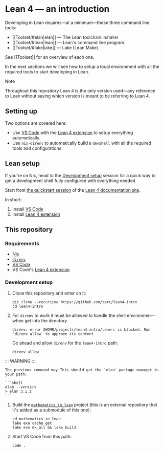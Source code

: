 # Lean 4 &mdash; an introduction

Developing in Lean requires&mdash;at a minimum&mdash;these three command line tools:

- [[Toolset/#elan|elan]] &mdash; The Lean toolchain installer
- [[Toolset/#lean|lean]] &mdash; Lean's command line program
- [[Toolset/#lake|lake]] &mdash; Lake (Lean Make)

See [[Toolset]] for an overview of each one.

In the next sections we will see how to setup a local environment with all the required tools to start developing in Lean.

> [!NOTE]  
> Throughout this repository Lean 4 is the only version used&mdash;any reference to Lean without saying which version is meant to be referring to Lean 4.

## Setting up

Two options are covered here:

- Use [VS Code][vscode] with the [Lean 4 extension][extension] to setup everything automatically.
- Use `nix-direnv` to automatically build a `devShell` with all the required tools and configurations.


## Lean setup

If you're on Nix, head to the [Development setup](#development-setup) session for a quick way to get a development shell fully configured with everything needed.


Start from [the quickstart session][quickstart] of the [Lean 4 documentation site][docs].

In short:

1. Install [VS Code][vscode]
2. Install [Lean 4 extension][extension]


## This repository

### Requirements

- [Nix][nix]
- [`direnv`]
- [VS Code][vscode]
- VS Code's [Lean 4 extension][extension]

### Development setup

1. Clone this repository and enter on it:

    ```shell
    git clone --recursive https://github.com/tarc/lean4-intro
    cd lean4-intro
    ```

1. For `direnv` to work it must be allowed to handle the shell environmen&mdash;when get into the directory

    ```no-lang
    direnv: error $HOME/projects/lean4-intro/.envrc is blocked. Run `direnv allow` to approve its content
    ```

    Go ahead and allow `direnv` for the `lean4-intro` path:

    ```shell
    direnv allow
    ```

::: WARNING ::::

    The previous command may This should get the `elan` package manager in your path:

    ```shell
    elan --version
    > elan 3.1.1
    ```

1. Build the [`mathematics_in_lean`] project (this is an external repository that it's added as a submodule of this one):

    ```shell
    cd mathematics_in_lean
    lake exe cache get
    lake exe mk_all && lake build
    ```
1. Start VS Code from this path:
    ```shell
    code .
    ```

[docs]: https://lean-lang.org/lean4/doc/whatIsLean.html
[quickstart]: https://lean-lang.org/lean4/doc/quickstart.html
[vscode]: https://lean-lang.org/lean4/doc/setup.html
[extension]: https://marketplace.visualstudio.com/items?itemName=leanprover.lean4
[nix]: https://nixos.org/
[`direnv`]: https://direnv.net/
[`mathematics_in_lean`]: https://github.com/leanprover-community/mathematics_in_lean